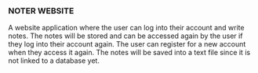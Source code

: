 ### NOTER WEBSITE 
A website application where the user can log into their account and write notes. The notes will be stored and can be accessed again
by the user if they log into their account again. The user can register for a new account when they access it again.
The notes will be saved into a text file since it is not linked to a database yet.
